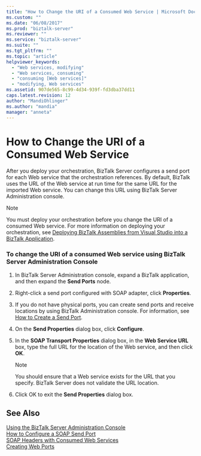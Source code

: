 ```yaml
---
title: "How to Change the URI of a Consumed Web Service | Microsoft Docs"
ms.custom: ""
ms.date: "06/08/2017"
ms.prod: "biztalk-server"
ms.reviewer: ""
ms.service: "biztalk-server"
ms.suite: ""
ms.tgt_pltfrm: ""
ms.topic: "article"
helpviewer_keywords: 
  - "Web services, modifying"
  - "Web services, consuming"
  - "consuming [Web services]"
  - "modifying, Web services"
ms.assetid: 907de565-8c99-4d34-939f-fd3dba37dd11
caps.latest.revision: 12
author: "MandiOhlinger"
ms.author: "mandia"
manager: "anneta"
---
```

# How to Change the URI of a Consumed Web Service
After you deploy your orchestration, BizTalk Server configures a send port for each Web service that the orchestration references. By default, BizTalk uses the URL of the Web service at run time for the same URL for the imported Web service. You can change this URL using BizTalk Server Administration console.  
  
> [!NOTE]
>  You must deploy your orchestration before you change the URI of a consumed Web service. For more information on deploying your orchestration, see [Deploying BizTalk Assemblies from Visual Studio into a BizTalk Application](../core/deploying-biztalk-assemblies-from-visual-studio-into-a-biztalk-application.md).  
  
### To change the URI of a consumed Web service using BizTalk Server Administration Console  
  
1.  In BizTalk Server Administration console, expand a BizTalk application, and then expand the **Send Ports** node.  
  
2.  Right-click a send port configured with SOAP adapter, click **Properties**.  
  
3.  If you do not have physical ports, you can create send ports and receive locations by using BizTalk Administration console. For information, see [How to Create a Send Port](../core/how-to-create-a-send-port2.md).  
  
4.  On the **Send Properties** dialog box, click **Configure**.  
  
5.  In the **SOAP Transport Properties** dialog box, in the **Web Service URL** box, type the full URL for the location of the Web service, and then click **OK**.  
  
    > [!NOTE]
    >  You should ensure that a Web service exists for the URL that you specify. BizTalk Server does not validate the URL location.  
  
6.  Click OK to exit the **Send Properties** dialog box.  
  
## See Also  
 [Using the BizTalk Server Administration Console](../core/using-the-biztalk-server-administration-console.md)   
 [How to Configure a SOAP Send Port](../core/how-to-configure-a-soap-send-port.md)   
 [SOAP Headers with Consumed Web Services](../core/soap-headers-with-consumed-web-services.md)   
 [Creating Web Ports](../core/creating-web-ports.md)
